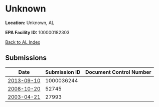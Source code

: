 # Unknown

**Location:** Unknown, AL

**EPA Facility ID:** 100000182303

[Back to AL Index](../../index.md)

## Submissions

| Date | Submission ID | Document Control Number |
|------|--------------|-------------------------|
| [2013-09-10](submissions/1000036244.md) | 1000036244 |  |
| [2008-10-20](submissions/52745.md) | 52745 |  |
| [2003-04-21](submissions/27993.md) | 27993 |  |
